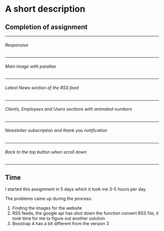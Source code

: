 # A short description

## Completion of assignment
------------------
###### Responsive
------------------
###### Main image with parallax
------------------
###### Latest News section of the RSS feed
------------------
###### Clients, Employees and Users sections with animated numbers
------------------
###### Newsletter subscription and thank you notification
------------------
###### Back to the top button when scroll down
------------------
## Time

I started this assignment in 5 days which it took me 3-5 hours per day.

The problems came up during the process:
1. Finding the images for the website
2. RSS feeds, the google api has shut down the function convert RSS file, it took time for me to figure out another solution
3. Boostrap 4 has a bit different from the version 3

